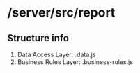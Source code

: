 # /server/src/report

## Structure info
1. Data Access Layer: .data.js
1. Business Rules Layer: .business-rules.js
